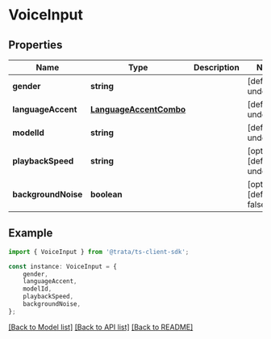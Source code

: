 # VoiceInput


## Properties

Name | Type | Description | Notes
------------ | ------------- | ------------- | -------------
**gender** | **string** |  | [default to undefined]
**languageAccent** | [**LanguageAccentCombo**](LanguageAccentCombo.md) |  | [default to undefined]
**modelId** | **string** |  | [default to undefined]
**playbackSpeed** | **string** |  | [optional] [default to undefined]
**backgroundNoise** | **boolean** |  | [optional] [default to false]

## Example

```typescript
import { VoiceInput } from '@trata/ts-client-sdk';

const instance: VoiceInput = {
    gender,
    languageAccent,
    modelId,
    playbackSpeed,
    backgroundNoise,
};
```

[[Back to Model list]](../README.md#documentation-for-models) [[Back to API list]](../README.md#documentation-for-api-endpoints) [[Back to README]](../README.md)
